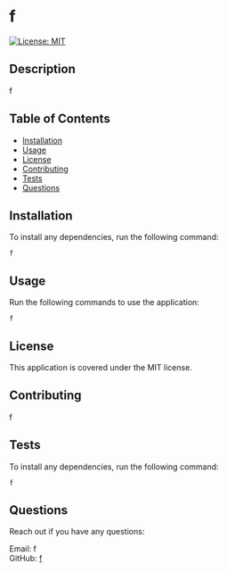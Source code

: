  
  # f

  [![License: MIT](https://img.shields.io/badge/License-MIT-yellow.svg)](https://opensource.org/licenses/MIT)
  
  ## Description

  f

  ## Table of Contents
  
  - [ Installation ](#installation)
  - [ Usage ](#usage)
  - [ License ](#license)
  - [ Contributing ](#contributing)
  - [ Tests ](#tests)
  - [ Questions ](#questions)

  ## Installation
  
  To install any dependencies, run the following command:
  ```
  f
  ```
    

  ## Usage

  Run the following commands to use the application:
  ```
  f
  ```
    
  
  ## License
  
  This application is covered under the MIT license.
  
  ## Contributing
  
  f

  ## Tests

  To install any dependencies, run the following command:
  ```
  f
  ```
  

  ## Questions

  Reach out if you have any questions:

  Email: f   
  GitHub: [f](https://github.com/f)
  